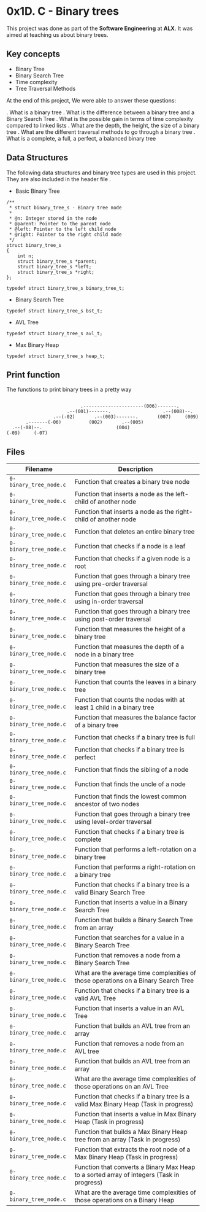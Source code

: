 # 0x1D. C - Binary trees

This project was done as part of the **Software Engineering** at **ALX**. It was aimed at teaching us about binary trees.

## Key concepts
* Binary Tree
* Binary Search Tree
* Time complexity
* Tree Traversal Methods

At the end of this project, We were able to answer these questions:

. What is a binary tree
. What is the difference between a binary tree and a Binary Search Tree
. What is the possible gain in terms of time complexity compared to linked lists
. What are the depth, the height, the size of a binary tree
. What are the different traversal methods to go through a binary tree
. What is a complete, a full, a perfect, a balanced binary tree

## Data Structures
The following data structures and binary tree types are used in this project. They are also included in the header file
.
* Basic Binary Tree
```
/**
 * struct binary_tree_s - Binary tree node
 *
 * @n: Integer stored in the node
 * @parent: Pointer to the parent node
 * @left: Pointer to the left child node
 * @right: Pointer to the right child node
 */
struct binary_tree_s
{
    int n;
    struct binary_tree_s *parent;
    struct binary_tree_s *left;
    struct binary_tree_s *right;
};

typedef struct binary_tree_s binary_tree_t;
```

* Binary Search Tree
```
typedef struct binary_tree_s bst_t;
```

* AVL Tree
```
typedef struct binary_tree_s avl_t;
```

* Max Binary Heap
```
typedef struct binary_tree_s heap_t;
```
## Print function
The functions to print binary trees in a pretty way
```

                           .----------------------(006)-------.
                      .--(001)-------.                   .--(008)--.
                 .--(-02)       .--(003)-------.       (007)     (009)
       .-------(-06)          (002)       .--(005)
  .--(-08)--.                           (004)
(-09)     (-07)
```

## Files

| Filename | Description |
| -------- | ----------- |
|`0-binary_tree_node.c` | Function that creates a binary tree node |
|`0-binary_tree_node.c` | Function that inserts a node as the left-child of another node |
|`0-binary_tree_node.c` | Function that inserts a node as the right-child of another node |
|`0-binary_tree_node.c` | Function that deletes an entire binary tree |
|`0-binary_tree_node.c` | Function that checks if a node is a leaf |
|`0-binary_tree_node.c` | Function that checks if a given node is a root |
|`0-binary_tree_node.c` | Function that goes through a binary tree using pre-order traversal |
|`0-binary_tree_node.c` | Function that goes through a binary tree using in-order traversal |
|`0-binary_tree_node.c` | Function that goes through a binary tree using post-order traversal |
|`0-binary_tree_node.c` | Function that measures the height of a binary tree |
|`0-binary_tree_node.c` | Function that measures the depth of a node in a binary tree |
|`0-binary_tree_node.c` | Function that measures the size of a binary tree |
|`0-binary_tree_node.c` | Function that counts the leaves in a binary tree |
|`0-binary_tree_node.c` | Function that counts the nodes with at least 1 child in a binary tree |
|`0-binary_tree_node.c` | Function that measures the balance factor of a binary tree |
|`0-binary_tree_node.c` | Function that checks if a binary tree is full |
|`0-binary_tree_node.c` | Function that checks if a binary tree is perfect |
|`0-binary_tree_node.c` | Function that finds the sibling of a node |
|`0-binary_tree_node.c` | Function that finds the uncle of a node |
|`0-binary_tree_node.c` | Function that finds the lowest common ancestor of two nodes |
|`0-binary_tree_node.c` | Function that goes through a binary tree using level-order traversal |
|`0-binary_tree_node.c` | Function that checks if a binary tree is complete |
|`0-binary_tree_node.c` | Function that performs a left-rotation on a binary tree |
|`0-binary_tree_node.c` | Function that performs a right-rotation on a binary tree |
|`0-binary_tree_node.c` | Function that checks if a binary tree is a valid Binary Search Tree |
|`0-binary_tree_node.c` | Function that inserts a value in a Binary Search Tree |
|`0-binary_tree_node.c` | Function that builds a Binary Search Tree from an array |
|`0-binary_tree_node.c` | Function that searches for a value in a Binary Search Tree |
|`0-binary_tree_node.c` | Function that removes a node from a Binary Search Tree |
|`0-binary_tree_node.c` | What are the average time complexities of those operations on a Binary Search Tree |
|`0-binary_tree_node.c` | Function that checks if a binary tree is a valid AVL Tree |
|`0-binary_tree_node.c` | Function that inserts a value in an AVL Tree |
|`0-binary_tree_node.c` | Function that builds an AVL tree from an array |
|`0-binary_tree_node.c` | Function that removes a node from an AVL tree |
|`0-binary_tree_node.c` | Function that builds an AVL tree from an array |
|`0-binary_tree_node.c` | What are the average time complexities of those operations on an AVL Tree |
|`0-binary_tree_node.c` | Function that checks if a binary tree is a valid Max Binary Heap (Task in progress) |
|`0-binary_tree_node.c` | Function that inserts a value in Max Binary Heap (Task in progress) |
|`0-binary_tree_node.c` | Function that builds a Max Binary Heap tree from an array (Task in progress) |
|`0-binary_tree_node.c` | Function that extracts the root node of a Max Binary Heap (Task in progress) |
|`0-binary_tree_node.c` | Function that converts a Binary Max Heap to a sorted array of integers (Task in progress) |
|`0-binary_tree_node.c` | What are the average time complexities of those operations on a Binary Heap |
